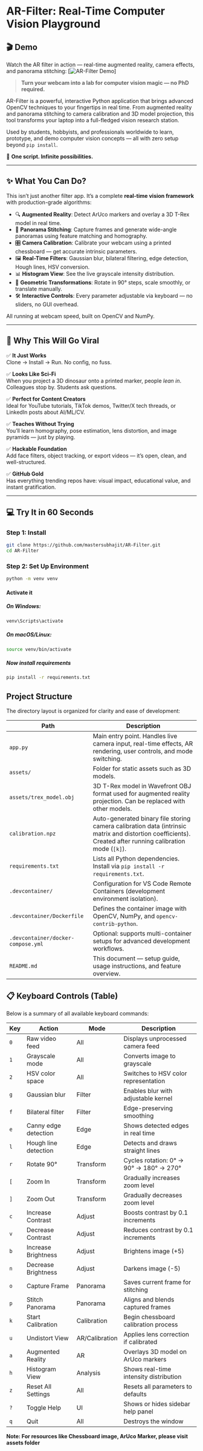 # AR-Filter: Real-Time Computer Vision Playground
## 🎬 Demo

Watch the AR filter in action — real-time augmented reality, camera effects, and panorama stitching:
[![AR-Filter Demo](demo.gif)]

> **Turn your webcam into a lab for computer vision magic — no PhD required.**

AR-Filter is a powerful, interactive Python application that brings advanced OpenCV techniques to your fingertips in real time. From augmented reality and panorama stitching to camera calibration and 3D model projection, this tool transforms your laptop into a full-fledged vision research station.

Used by students, hobbyists, and professionals worldwide to learn, prototype, and demo computer vision concepts — all with zero setup beyond `pip install`.

🎯 **One script. Infinite possibilities.**

---

## ✨ What You Can Do?

This isn’t just another filter app. It’s a complete **real-time vision framework** with production-grade algorithms:

- 🔍 **Augmented Reality**: Detect ArUco markers and overlay a 3D T-Rex model in real time.
- 📸 **Panorama Stitching**: Capture frames and generate wide-angle panoramas using feature matching and homography.
- 🎛️ **Camera Calibration**: Calibrate your webcam using a printed chessboard — get accurate intrinsic parameters.
- 🖼️ **Real-Time Filters**: Gaussian blur, bilateral filtering, edge detection, Hough lines, HSV conversion.
- 📊 **Histogram View**: See the live grayscale intensity distribution.
- 🔄 **Geometric Transformations**: Rotate in 90° steps, scale smoothly, or translate manually.
- 🛠️ **Interactive Controls**: Every parameter adjustable via keyboard — no sliders, no GUI overhead.

All running at webcam speed, built on OpenCV and NumPy.

---

## 🚀 Why This Will Go Viral

✅ **It Just Works**  
Clone → Install → Run. No config, no fuss.

✅ **Looks Like Sci-Fi**  
When you project a 3D dinosaur onto a printed marker, people *lean in*. Colleagues stop by. Students ask questions.

✅ **Perfect for Content Creators**  
Ideal for YouTube tutorials, TikTok demos, Twitter/X tech threads, or LinkedIn posts about AI/ML/CV.

✅ **Teaches Without Trying**  
You’ll learn homography, pose estimation, lens distortion, and image pyramids — just by playing.

✅ **Hackable Foundation**  
Add face filters, object tracking, or export videos — it’s open, clean, and well-structured.

✅ **GitHub Gold**  
Has everything trending repos have: visual impact, educational value, and instant gratification.

---

## 💻 Try It in 60 Seconds

### Step 1: Install
```bash
git clone https://github.com/mastersubhajit/AR-Filter.git
cd AR-Filter
```
### Step 2: Set Up Environment
```bash
python -m venv venv
```
#### Activate it
##### On Windows:
```bash
venv\Scripts\activate
```
##### On macOS/Linux:
```bash
source venv/bin/activate
```
##### Now install requirements
```bash
pip install -r requirements.txt
```

## Project Structure
The directory layout is organized for clarity and ease of development:

| Path | Description |
|------|-------------|
| `app.py` | Main entry point. Handles live camera input, real-time effects, AR rendering, user controls, and mode switching. |
| `assets/` | Folder for static assets such as 3D models. |
| `assets/trex_model.obj` | 3D T-Rex model in Wavefront OBJ format used for augmented reality projection. Can be replaced with other models. |
| `calibration.npz` | Auto-generated binary file storing camera calibration data (intrinsic matrix and distortion coefficients). Created after running calibration mode (`[k]`). |
| `requirements.txt` | Lists all Python dependencies. Install via `pip install -r requirements.txt`. |
| `.devcontainer/` | Configuration for VS Code Remote Containers (development environment isolation). |
| `.devcontainer/Dockerfile` | Defines the container image with OpenCV, NumPy, and `opencv-contrib-python`. |
| `.devcontainer/docker-compose.yml` | Optional: supports multi-container setups for advanced development workflows. |
| `README.md` | This document — setup guide, usage instructions, and feature overview. |

## 📋 Keyboard Controls (Table)

Below is a summary of all available keyboard commands:

| Key | Action | Mode | Description |
|-----|--------|------|-------------|
| `0` | Raw video feed | All | Displays unprocessed camera feed |
| `1` | Grayscale mode | All | Converts image to grayscale |
| `2` | HSV color space | All | Switches to HSV color representation |
| `g` | Gaussian blur | Filter | Enables blur with adjustable kernel |
| `f` | Bilateral filter | Filter | Edge-preserving smoothing |
| `e` | Canny edge detection | Edge | Shows detected edges in real time |
| `l` | Hough line detection | Edge | Detects and draws straight lines |
| `r` | Rotate 90° | Transform | Cycles rotation: 0° → 90° → 180° → 270° |
| `[` | Zoom In | Transform | Gradually increases zoom level |
| `]` | Zoom Out | Transform | Gradually decreases zoom level |
| `c` | Increase Contrast | Adjust | Boosts contrast by 0.1 increments |
| `v` | Decrease Contrast | Adjust | Reduces contrast by 0.1 increments |
| `b` | Increase Brightness | Adjust | Brightens image (+5) |
| `n` | Decrease Brightness | Adjust | Darkens image (-5) |
| `o` | Capture Frame | Panorama | Saves current frame for stitching |
| `p` | Stitch Panorama | Panorama | Aligns and blends captured frames |
| `k` | Start Calibration | Calibration | Begin chessboard calibration process |
| `u` | Undistort View | AR/Calibration | Applies lens correction if calibrated |
| `a` | Augmented Reality | AR | Overlays 3D model on ArUco markers |
| `h` | Histogram View | Analysis | Shows real-time intensity distribution |
| `z` | Reset All Settings | All | Resets all parameters to defaults |
| `?` | Toggle Help | UI | Shows or hides sidebar help panel |
| `q` | Quit | All | Destroys the window |


**Note: For resources like Chessboard image, ArUco Marker, please visit assets folder**
